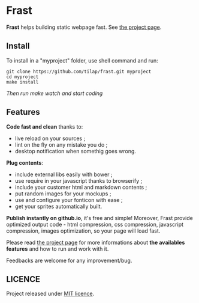 # Frast

**Frast** helps building static webpage fast. See [the project page](http://tilap.github.io/frast).

## Install

To install in a "myproject" folder, use shell command and run:

```
git clone https://github.com/tilap/frast.git myproject
cd myproject
make install
```

_Then run make watch and start coding_

## Features

**Code fast and clean** thanks to:

- live reload on your sources ;
- lint on the fly on any mistake you do ;
- desktop notification when somethig goes wrong.

**Plug contents**:

- include external libs easily with bower ;
- use require in your javascript thanks to browserify ;
- include your customer html and markdown contents ;
- put random images for your mockups ;
- use and configure your fonticon with ease ;
- get your sprites automatically built.

**Publish instantly on github.io**, it's free and simple! Moreover, Frast provide optimized output code - html compression, css compression, javascript compression, images optimization, so your page will load fast.

Please read [the project page](http://tilap.github.io/frast) for more informations about **the availables features** and how to run and work with it.

Feedbacks are welcome for any improvement/bug.

## LICENCE

Project released under [MIT licence](https://raw.githubusercontent.com/tilap/gulppage/master/LICENCE).
